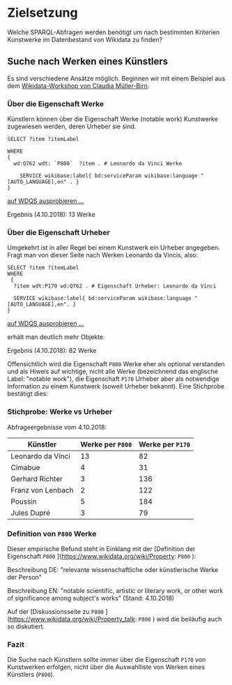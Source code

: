 # Zielsetzung

Welche SPARQL-Abfragen werden benötigt um nach bestimmten Kriterien Kunstwerke im Datenbestand von Wikidata zu finden?

## Suche nach Werken eines Künstlers

Es sind verschiedene Ansätze möglich. Beginnen wir mit einem Beispiel aus dem [Wikidata-Workshop von Claudia Müller-Birn](https://github.com/clmb/wikidata_workshop/tree/master/SPARQL1_Statements).

### Über die Eigenschaft Werke

Künstlern können über die Eigenschaft Werke (notable work) Kunstwerke zugewiesen werden, deren Urheber sie sind.

```sparql
SELECT ?item ?itemLabel

WHERE
{
  wd:Q762 wdt: `P800`  ?item . # Leonardo da Vinci Werke

    SERVICE wikibase:label{ bd:serviceParam wikibase:language "[AUTO_LANGUAGE],en" . }
}
```
[auf WDQS ausprobieren ...](https://query.wikidata.org/#%23Suche%20alle%20Gem%C3%A4lde%20eines%20K%C3%BCnstlers%0A%0ASELECT%20%3Fitem%20%3FitemLabel%0AWHERE%20%0A%7B%0A%20%20wd%3AQ762%20wdt%3AP800%20%3Fitem%20.%20%23%20Leonardo%20da%20Vinci%20Werke%0A%20%20%0A%20%20%20%20SERVICE%20wikibase%3Alabel%7B%20bd%3AserviceParam%20wikibase%3Alanguage%20%22%5BAUTO_LANGUAGE%5D%2Cen%22%20.%20%7D%0A%0A%7D)

Ergebnis (4.10.2018): 13 Werke

### Über die Eigenschaft Urheber

Umgekehrt ist in aller Regel bei einem Kunstwerk ein Urheber angegeben. Fragt man von dieser Seite nach Werken Leonardo da Vincis, also:

```sparql
SELECT ?item ?itemLabel
WHERE
 {
  ?item wdt:P170 wd:Q762 . # Eigenschaft Urheber: Leonardo da Vinci

  SERVICE wikibase:label{ bd:serviceParam wikibase:language "[AUTO_LANGUAGE],en". }
}
```
[auf WDQS ausprobieren ...](https://query.wikidata.org/#%23%20Suche%20nach%20Gem%C3%A4lden%20Leonardo%20da%20Vincis%2C%20per%20Urheber%0A%0ASELECT%20%3Fitem%20%3FitemLabel%20%0AWHERE%0A%20%7B%0A%20%20%3Fitem%20wdt%3AP170%20wd%3AQ762%20.%20%23%20Eigenschaft%20Urheber%3A%20Leonardo%20da%20Vinci%0A%20%20%20%0A%20%20SERVICE%20wikibase%3Alabel%7B%20bd%3AserviceParam%20wikibase%3Alanguage%20%22%5BAUTO_LANGUAGE%5D%2Cen%22.%20%7D%0A%7D)

erhält man deutlich mehr Objekte.

Ergebnis (4.10.2018): 82 Werke

Offensichtlich wird die Eigenschaft `P800` Werke eher als optional verstanden und als Hiweis auf wichtige, nicht alle Werke (bezeichnend das englische Label: "notable work"), die Eigenschaft `P170` Urheber aber als notwendige Information zu einem Kunstwerk (soweit Urheber bekannt). Eine Stichprobe bestätigt dies:

### Stichprobe: Werke vs Urheber

Abfrageergebnisse vom 4.10.2018:

Künstler | Werke per `P800` | Werke per `P170`
-------- | -------- | --------
Leonardo da Vinci | 13 | 82
Cimabue | 4 | 31
Gerhard Richter | 3 | 136
Franz von Lenbach | 2 | 122
Poussin | 5 | 184
Jules Dupré | 3 | 79

### Definition von `P800` Werke

Dieser empirische Befund steht in Einklang mit der [Definition der Eigenschaft  `P800` ](https://www.wikidata.org/wiki/Property: `P800` ):

Beschreibung DE: "relevante wissenschaftliche oder künstlerische Werke der Person"

Beschreibung EN: "notable scientific, artistic or literary work, or other work of significance among subject's works"
(Stand: 4.10.2018)

Auf der [Diskussionsseite zu  `P800` ](https://www.wikidata.org/wiki/Property_talk: `P800` ) wird die beiläufig auch so diskutiert.

### Fazit

Die Suche nach Künstlern sollte immer über die Eigenschaft `P170` von Kunstwerken erfolgen, nicht über die Auswahlliste von Werken eines Künstlers (`P800`).
